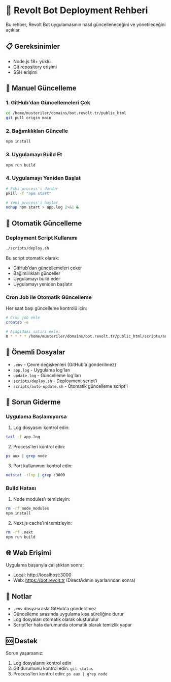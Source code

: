 # 🚀 Revolt Bot Deployment Rehberi

Bu rehber, Revolt Bot uygulamasının nasıl güncelleneceğini ve yönetileceğini açıklar.

## 📋 Gereksinimler

- Node.js 18+ yüklü
- Git repository erişimi
- SSH erişimi

## 🔄 Manuel Güncelleme

### 1. GitHub'dan Güncellemeleri Çek

```bash
cd /home/musteriler/domains/bot.revolt.tr/public_html
git pull origin main
```

### 2. Bağımlılıkları Güncelle

```bash
npm install
```

### 3. Uygulamayı Build Et

```bash
npm run build
```

### 4. Uygulamayı Yeniden Başlat

```bash
# Eski process'i durdur
pkill -f "npm start"

# Yeni process'i başlat
nohup npm start > app.log 2>&1 &
```

## 🤖 Otomatik Güncelleme

### Deployment Script Kullanımı

```bash
./scripts/deploy.sh
```

Bu script otomatik olarak:
- GitHub'dan güncellemeleri çeker
- Bağımlılıkları günceller
- Uygulamayı build eder
- Uygulamayı yeniden başlatır

### Cron Job ile Otomatik Güncelleme

Her saat başı güncelleme kontrolü için:

```bash
# Cron job ekle
crontab -e

# Aşağıdaki satırı ekle:
0 * * * * /home/musteriler/domains/bot.revolt.tr/public_html/scripts/auto-update.sh
```

## 📁 Önemli Dosyalar

- `.env` - Çevre değişkenleri (GitHub'a gönderilmez)
- `app.log` - Uygulama log'ları
- `update.log` - Güncelleme log'ları
- `scripts/deploy.sh` - Deployment script'i
- `scripts/auto-update.sh` - Otomatik güncelleme script'i

## 🔧 Sorun Giderme

### Uygulama Başlamıyorsa

1. Log dosyasını kontrol edin:
```bash
tail -f app.log
```

2. Process'leri kontrol edin:
```bash
ps aux | grep node
```

3. Port kullanımını kontrol edin:
```bash
netstat -tlnp | grep :3000
```

### Build Hatası

1. Node modules'ı temizleyin:
```bash
rm -rf node_modules
npm install
```

2. Next.js cache'ini temizleyin:
```bash
rm -rf .next
npm run build
```

## 🌐 Web Erişimi

Uygulama başarıyla çalıştıktan sonra:
- Local: http://localhost:3000
- Web: https://bot.revolt.tr (DirectAdmin ayarlarından sonra)

## 📝 Notlar

- `.env` dosyası asla GitHub'a gönderilmez
- Güncelleme sırasında uygulama kısa süreliğine durur
- Log dosyaları otomatik olarak oluşturulur
- Script'ler hata durumunda otomatik olarak temizlik yapar

## 🆘 Destek

Sorun yaşarsanız:
1. Log dosyalarını kontrol edin
2. Git durumunu kontrol edin: `git status`
3. Process'leri kontrol edin: `ps aux | grep node`
